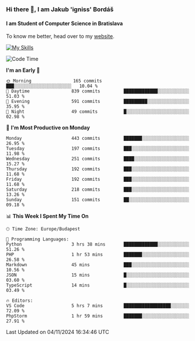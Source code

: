 ### Hi there 👋, I am Jakub 'igniss' Bordáš

#### I am Student of Computer Science in Bratislava
To know me better, head over to my [website](https://bordas.sk).

[![My Skills](https://skillicons.dev/icons?i=js,html,css,figma,svelte,java,kotlin,python,postgresql,typescript,nest,nodejs)](https://bordas.sk)


<!--START_SECTION:waka-->
![Code Time](http://img.shields.io/badge/Code%20Time-1%2C560%20hrs%2012%20mins-blue)

**I'm an Early 🐤** 

```text
🌞 Morning                165 commits         ███░░░░░░░░░░░░░░░░░░░░░░   10.04 % 
🌆 Daytime                839 commits         █████████████░░░░░░░░░░░░   51.03 % 
🌃 Evening                591 commits         █████████░░░░░░░░░░░░░░░░   35.95 % 
🌙 Night                  49 commits          █░░░░░░░░░░░░░░░░░░░░░░░░   02.98 % 
```
📅 **I'm Most Productive on Monday** 

```text
Monday                   443 commits         ███████░░░░░░░░░░░░░░░░░░   26.95 % 
Tuesday                  197 commits         ███░░░░░░░░░░░░░░░░░░░░░░   11.98 % 
Wednesday                251 commits         ████░░░░░░░░░░░░░░░░░░░░░   15.27 % 
Thursday                 192 commits         ███░░░░░░░░░░░░░░░░░░░░░░   11.68 % 
Friday                   192 commits         ███░░░░░░░░░░░░░░░░░░░░░░   11.68 % 
Saturday                 218 commits         ███░░░░░░░░░░░░░░░░░░░░░░   13.26 % 
Sunday                   151 commits         ██░░░░░░░░░░░░░░░░░░░░░░░   09.18 % 
```


📊 **This Week I Spent My Time On** 

```text
🕑︎ Time Zone: Europe/Budapest

💬 Programming Languages: 
Python                   3 hrs 38 mins       █████████████░░░░░░░░░░░░   51.26 % 
PHP                      1 hr 53 mins        ███████░░░░░░░░░░░░░░░░░░   26.58 % 
Markdown                 45 mins             ███░░░░░░░░░░░░░░░░░░░░░░   10.56 % 
JSON                     15 mins             █░░░░░░░░░░░░░░░░░░░░░░░░   03.60 % 
TypeScript               14 mins             █░░░░░░░░░░░░░░░░░░░░░░░░   03.49 % 

🔥 Editors: 
VS Code                  5 hrs 7 mins        ██████████████████░░░░░░░   72.09 % 
PhpStorm                 1 hr 59 mins        ███████░░░░░░░░░░░░░░░░░░   27.91 % 
```


 Last Updated on 04/11/2024 16:34:46 UTC
<!--END_SECTION:waka-->
